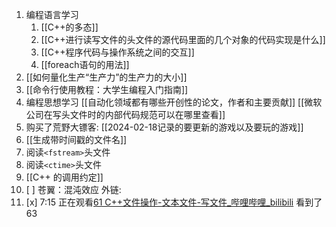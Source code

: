 1. 编程语言学习
	1. [[C++的多态]]
	2. [[C++进行读写文件的头文件的源代码里面的几个对象的代码实现是什么]]
	3. [[C++程序代码与操作系统之间的交互]]
	4. [[foreach语句的用法]]
2. [[如何量化生产“生产力”的生产力的大小]]
3. [[命令行使用教程：大学生编程入门指南]]
4. 编程思想学习
	[[自动化领域都有哪些开创性的论文，作者和主要贡献]]
	[[微软公司在写头文件时的内部代码规范可以在哪里查看]]
5. 购买了荒野大镖客: [[2024-02-18记录的要更新的游戏以及要玩的游戏]]
6. [[生成带时间戳的文件名]]
7. 阅读`<fstream>`头文件
8. 阅读`<ctime>`头文件
9. [[C++ 的调用约定]]
10. [ ] 苍翼：混沌效应
外链:
1. [x] 7:15 正在观看[61 C++文件操作-文本文件-写文件_哔哩哔哩_bilibili](https://www.bilibili.com/video/BV1et411b73Z/?p=143&spm_id_from=pageDriver&vd_source=281f327b1c7eb02077243d738283043b) 看到了63
